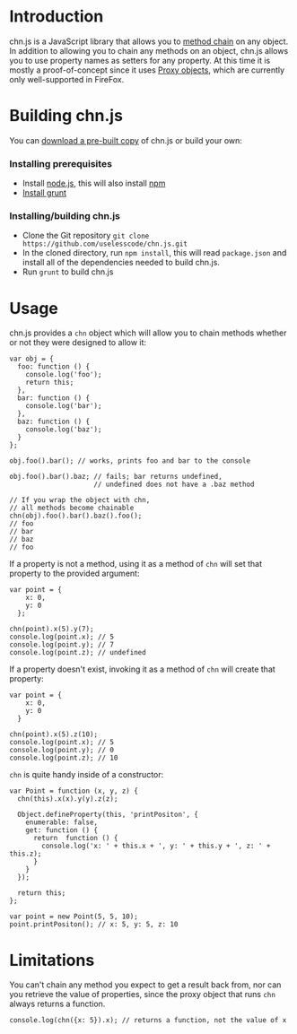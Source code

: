 Introduction
============
chn.js is a JavaScript library that allows you to [method chain](https://en.wikipedia.org/wiki/Method_chaining) on any object.
In addition to allowing you to chain any methods on an object, chn.js allows you to
use property names as setters for any property. At this time it is mostly a proof-of-concept since
it uses [Proxy objects](https://developer.mozilla.org/en-US/docs/JavaScript/Reference/Global_Objects/Proxy),
which are currently only well-supported in FireFox.

Building chn.js
===============
You can [download a pre-built copy](http://www.uselesscode.org/javascript/chnjs/) of chn.js or build your own:

### Installing prerequisites
* Install [node.js](http://nodejs.org/), this will also install [npm](https://npmjs.org/)
* [Install grunt](http://gruntjs.com/getting-started)

### Installing/building chn.js
* Clone the Git repository `git clone https://github.com/uselesscode/chn.js.git`
* In the cloned directory, run `npm install`, this will read `package.json` and install all of the dependencies needed to build chn.js.
* Run `grunt` to build chn.js

Usage
=====
chn.js provides a `chn` object which will allow you to chain methods whether or not they were designed to allow it:

    var obj = {
      foo: function () {
        console.log('foo');
        return this;
      },
      bar: function () {
        console.log('bar');
      },
      baz: function () {
        console.log('baz');
      }
    };

    obj.foo().bar(); // works, prints foo and bar to the console

    obj.foo().bar().baz; // fails; bar returns undefined,
                         // undefined does not have a .baz method
    
    // If you wrap the object with chn,
    // all methods become chainable
    chn(obj).foo().bar().baz().foo();
    // foo
    // bar
    // baz
    // foo

If a property is not a method, using it as a method of `chn` will set that property to the provided argument:

    var point = {
        x: 0,
        y: 0
      };

    chn(point).x(5).y(7);
    console.log(point.x); // 5
    console.log(point.y); // 7
    console.log(point.z); // undefined

If a property doesn't exist, invoking it as a method of `chn` will create that property:

    var point = {
        x: 0,
        y: 0
      }
    
    chn(point).x(5).z(10);
    console.log(point.x); // 5
    console.log(point.y); // 0
    console.log(point.z); // 10

`chn` is quite handy inside of a constructor:

    var Point = function (x, y, z) {
      chn(this).x(x).y(y).z(z);

      Object.defineProperty(this, 'printPositon', {
        enumerable: false,
        get: function () {
          return  function () {
          	console.log('x: ' + this.x + ', y: ' + this.y + ', z: ' + this.z);
          }
        }
      });

      return this;
    };
    
    var point = new Point(5, 5, 10);
    point.printPositon(); // x: 5, y: 5, z: 10

Limitations
===========
You can't chain any method you expect to get a result back from, nor can you retrieve the value of properties,
since the proxy object that runs `chn` always returns a function.

    console.log(chn({x: 5}).x); // returns a function, not the value of x
